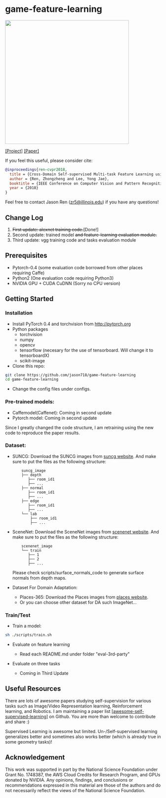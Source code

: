 # game-feature-learning

<img src="https://jason718.github.io/project/cvpr18/files/archi.png" width="400"/>

[[Project]](https://https://jason718.github.io/project/cvpr18/main.html) [[Paper]](https://jason718.github.io/project/cvpr18/files/cvpr18_jason_camera_ready.pdf) 

If you feel this useful, please consider cite:
```bibtex
@inproceedings{ren-cvpr2018,
  title = {Cross-Domain Self-supervised Multi-task Feature Learning using Synthetic Imagery},
  author = {Ren, Zhongzheng and Lee, Yong Jae},
  booktitle = {IEEE Conference on Computer Vision and Pattern Recognition (CVPR)},
  year = {2018}
}
```
Feel free to contact Jason Ren (zr5@illinois.edu) if you have any questions!

## Change Log
1. ~~First update: alexnet training code.~~[Done!]
2. Second update: trained model ~~and feature-learning evaluation module.~~
3. Third update: vgg training code and tasks evaluation module


## Prerequisites
- Pytorch-0.4 (some evaluation code borrowed from other places requiring Caffe)
- Python2 (One evaluation code requiring Python3)
- NVIDIA GPU + CUDA CuDNN (Sorry no CPU version)

## Getting Started
### Installation
- Install PyTorch 0.4 and torchvision from http://pytorch.org
- Python packages
    - torchvision
    - numpy
    - opencv
    - tensorflow (necesary for the use of tensorboard. Will change it to tensorboardX)
    - scikit-image
- Clone this repo:
```bash
git clone https://github.com/jason718/game-feature-learning
cd game-feature-learning
```
- Change the config files under configs.

### Pre-trained models:
- Caffemodel(Caffenet): Coming in second update
- Pytorch model: Coming in second update

Since I greatly changed the code structure, I am retraining using the new code to reproduce the paper results.

### Dataset:
   - SUNCG: Download the SUNCG images from [suncg website](http://suncg.cs.princeton.edu/).
        And make sure to put the files as the following structure:
        ```
            suncg_image
            ├── depth
               ├── room_id1
               ├── ...
            ├── normal
               ├── room_id1
               ├── ...
            ├── edge
               ├── room_id1
               ├── ...
            └── lab
                ├── room_id1
                ├── ...
        ```

   - SceneNet: Download the SceneNet images from [scenenet website](https://robotvault.bitbucket.io/scenenet-rgbd.html).
         And make sure to put the files as the following structure:
        ```
            scenenet_image
            └── train
               ├── 1
               ├── 2
               ├── ...
        ```
     Please check scripts/surface_normals_code to generate surface normals from depth maps.
- Dataset For Domain Adaptation:
    - Places-365: Download the Places images from [places website](http://places2.csail.mit.edu/).
    - Or you can choose other dataset for DA such ImageNet...

### Train/Test
- Train a model:
```bash
sh ./scripts/train.sh
```
- Evaluate on feature learning
  - Read each README.md under folder "eval-3rd-party"
  
- Evaluate on three tasks
    - Coming in Third Update


## Useful Resources
There are lots of awesome papers studying self-supervision for various tasks such as Image/Video Representation learning,
Reinforcement learning, and Robotics. I am maintaining a paper list [[awesome-self-supervised-learning]](https://github.com/jason718/awesome-self-supervised-learning) on Github. You are more than welcome to contribute and share :) 

Supervised Learning is awesome but limited. Un-/Self-supervised learning generalizes better and sometimes 
also works better (which is already true in some geometry tasks)!

## Acknowledgement
This work was supported in part by the National Science Foundation under Grant No. 1748387, the AWS Cloud Credits for Research Program, and GPUs donated by NVIDIA. Any opinions, findings, and conclusions or recommendations expressed in this material are those of the authors and do not necessarily reflect the views of the National Science Foundation.
